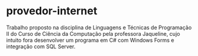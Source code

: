 # provedor-internet
Trabalho proposto na disciplina de Linguagens e Técnicas de Programação II do Curso de Ciência da Computação pela professora Jaqueline, cujo intuito fora desenvolver um programa em C# com Windows Forms e integração com SQL Server.
